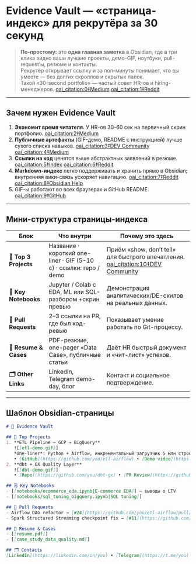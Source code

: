 # Evidence Vault — «страница-индекс» для рекрутёра за 30 секунд

> **По-простому:** это **одна главная заметка** в Obsidian, где в три клика видно ваши лучшие проекты, демо-GIF, ноутбуки, pull-request’ы, резюме и контакты.  
> Рекрутёр открывает ссылку и за пол-минуты понимает, что вы умеете — без долгих скроллов и скрытых папок.  
> Такой «30-second portfolio» — частый совет HR-ов и hiring-менеджеров.  [oai_citation:0‡Medium](https://medium.com/%40biswajitpanda91/behind-the-portfolio-curtains-first-30-seconds-can-make-or-break-your-ux-career-43b541277bcd?utm_source=chatgpt.com) [oai_citation:1‡Reddit](https://www.reddit.com/r/jobs/comments/7y8k6p/im_an_exrecruiter_for_some_of_the_top_companies/?utm_source=chatgpt.com)

---

## Зачем нужен Evidence Vault

1. **Экономит время читателя.** У HR-ов 30–60 сек на первичный скрин портфолио.  [oai_citation:2‡Medium](https://medium.com/%40biswajitpanda91/behind-the-portfolio-curtains-first-30-seconds-can-make-or-break-your-ux-career-43b541277bcd?utm_source=chatgpt.com)  
2. **Публичные артефакты** (GIF-демо, README с инструкцией) лучше сухого списка навыков.  [oai_citation:3‡DEV Community](https://dev.to/kelli/demo-your-app-in-your-github-readme-with-an-animated-gif-2o3c?utm_source=chatgpt.com) [oai_citation:4‡Medium](https://medium.com/%40yukiyao/demo-projects-with-animated-gifs-719f77d657dd?utm_source=chatgpt.com)  
3. **Ссылки на код** ценятся выше абстрактных заявлений в резюме.  [oai_citation:5‡Index](https://www.index.dev/blog/tech-resume-red-flags-developer-jobs?utm_source=chatgpt.com) [oai_citation:6‡Reddit](https://www.reddit.com/r/animationcareer/comments/ty8fp7/some_3d_animation_demoreel_tips_from_a_recruiting/?utm_source=chatgpt.com)  
4. **Markdown-индекс** легко поддерживать и хранить прямо в Obsidian; внутренняя вики-связь ускоряет навигацию.  [oai_citation:7‡Reddit](https://www.reddit.com/r/ObsidianMD/comments/1ae2eot/generate_index_page_for_a_folder_into_markdown/?utm_source=chatgpt.com) [oai_citation:8‡Obsidian Help](https://help.obsidian.md/syntax?utm_source=chatgpt.com)  
5. GIF-ы работают во всех браузерах и GitHub README.  [oai_citation:9‡GitHub](https://github.com/matiassingers/awesome-readme?utm_source=chatgpt.com)

---

## Мини-структура страницы-индекса

| Блок | Что внутри | Почему это здесь |
|------|------------|------------------|
| **🚀 Top 3 Projects** | Название · короткий one-liner · GIF (5-10 с) · ссылки: repo / demo | Приём «show, don’t tell» для быстрого впечатления.  [oai_citation:10‡DEV Community](https://dev.to/kelli/demo-your-app-in-your-github-readme-with-an-animated-gif-2o3c?utm_source=chatgpt.com) |
| **📂 Key Notebooks** | Jupyter / Colab с EDA, ML или SQL-разбором +скрин превью | Демонстрация аналитических/DE-скилов на реальных данных. |
| **🔗 Pull Requests** | 2–3 ссылки на PR, где был код-ревью | Показывает умение работать по Git-процессу. |
| **📄 Resume & Cases** | PDF-резюме, one-pager «Data Case», публичные статьи | Даёт HR быстрый документ и «чит-лист» успехов. |
| **🗂️ Other Links** | LinkedIn, Telegram demo-day, блог | Контакт и социальное подтверждение. |

---

## Шаблон Obsidian-страницы

```markdown
# 📌 Evidence Vault

## 🚀 Top Projects
1. **ETL Pipeline — GCP → BigQuery**  
   ![[etl-demo.gif]]  
   *One-liner*: Python + Airflow, инкрементальный загрузчик 5 млн строк/день.  
   • [GitHub](https://github.com/you/etl-airflow) • [Demo video](https://youtu.be/xxx)
2. **dbt + GX Quality Layer**  
   ![[dbt-demo.gif]]  
   • [Repo](https://github.com/you/dbt-gx) • [PR Review](https://github.com/you/dbt-gx/pull/12)

## 🗒️ Key Notebooks
- [[notebooks/ecommerce_eda.ipynb|E-commerce EDA]] — выводы о LTV  
- [[notebooks/sql_tuning_bigquery.ipynb|SQL tuning]]

## 🔗 Pull Requests
- Airflow DAG refactor → [#24](https://github.com/you/etl-airflow/pull/24)
- Spark Structured Streaming checkpoint fix → [#11](https://github.com/you/streaming/pull/11)

## 📄 Resume & Cases
- [[resume.pdf]]  
- [[case_study_data_quality.md]]

## 🗂️ Contacts
[LinkedIn](https://linkedin.com/in/you) • [Telegram](https://t.me/you) • [Blog](https://medium.com/@you)
```

